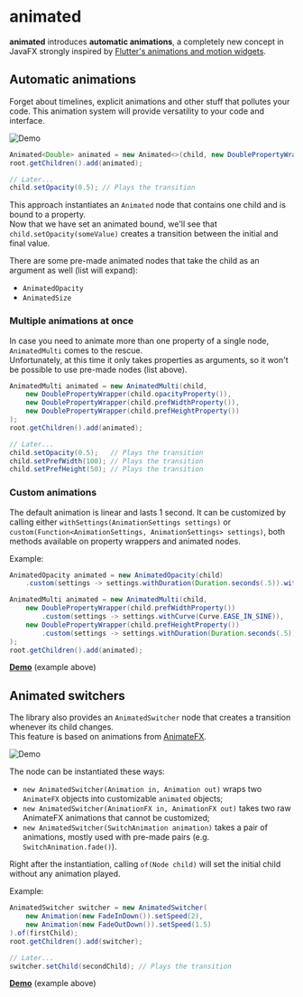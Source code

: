 # animated

**animated** introduces **automatic animations**, a completely new concept in JavaFX strongly inspired by [Flutter's animations and motion widgets](https://flutter.dev/docs/development/ui/widgets/animation).

## Automatic animations

Forget about timelines, explicit animations and other stuff that pollutes your code. This animation system will provide versatility to your code and interface.

![Demo](https://i.imgur.com/TKXA8de.gif)

```java
Animated<Double> animated = new Animated<>(child, new DoublePropertyWrapper(child.opacityProperty()));
root.getChildren().add(animated);

// Later...
child.setOpacity(0.5); // Plays the transition
```  

This approach instantiates an `Animated` node that contains one child and is bound to a property.  
Now that we have set an animated bound, we'll see that `child.setOpacity(someValue)` creates a transition between the initial and final value.  

There are some pre-made animated nodes that take the child as an argument as well (list will expand):
- `AnimatedOpacity`
- `AnimatedSize`

### Multiple animations at once

In case you need to animate more than one property of a single node, `AnimatedMulti` comes to the rescue.  
Unfortunately, at this time it only takes properties as arguments, so it won't be possible to use pre-made nodes (list above).

```java
AnimatedMulti animated = new AnimatedMulti(child,
    new DoublePropertyWrapper(child.opacityProperty()),
    new DoublePropertyWrapper(child.prefWidthProperty()),
    new DoublePropertyWrapper(child.prefHeightProperty())
);
root.getChildren().add(animated);

// Later...
child.setOpacity(0.5);   // Plays the transition
child.setPrefWidth(100); // Plays the transition
child.setPrefHeight(50); // Plays the transition
```  

### Custom animations

The default animation is linear and lasts 1 second. It can be customized by calling either `withSettings(AnimationSettings settings)` or `custom(Function<AnimationSettings, AnimationSettings> settings)`, both methods available on property wrappers and animated nodes.

Example:
```java
AnimatedOpacity animated = new AnimatedOpacity(child)
    .custom(settings -> settings.withDuration(Duration.seconds(.5)).withCurve(Curve.EASE_IN_OUT));
```

```java
AnimatedMulti animated = new AnimatedMulti(child,
    new DoublePropertyWrapper(child.prefWidthProperty())
        .custom(settings -> settings.withCurve(Curve.EASE_IN_SINE)),
    new DoublePropertyWrapper(child.prefHeightProperty())
        .custom(settings -> settings.withDuration(Duration.seconds(.5)),
);
root.getChildren().add(animated);
```  

**[Demo](https://github.com/iAmGio/animated/blob/master/src/test/java/eu/iamgio/animatedtest/AnimatedTest.java)** (example above)

## Animated switchers

The library also provides an `AnimatedSwitcher` node that creates a transition whenever its child changes.  
This feature is based on animations from [AnimateFX](https://github.com/Typhon0/AnimateFX).

![Demo](https://i.imgur.com/8v2Wn0a.gif)

The node can be instantiated these ways:
- `new AnimatedSwitcher(Animation in, Animation out)` wraps two `AnimateFX` objects into customizable `animated` objects;
- `new AnimatedSwitcher(AnimationFX in, AnimationFX out)` takes two raw AnimateFX animations that cannot be customized;
- `new AnimatedSwitcher(SwitchAnimation animation)` takes a pair of animations, mostly used with pre-made pairs (e.g. `SwitchAnimation.fade()`).

Right after the instantiation, calling `of(Node child)` will set the initial child without any animation played.

Example:
```java
AnimatedSwitcher switcher = new AnimatedSwitcher(
    new Animation(new FadeInDown()).setSpeed(2), 
    new Animation(new FadeOutDown()).setSpeed(1.5)
).of(firstChild);
root.getChildren().add(switcher);

// Later...
switcher.setChild(secondChild); // Plays the transition
```

**[Demo](https://github.com/iAmGio/animated/blob/master/src/test/java/eu/iamgio/animatedtest/AnimatedSwitcherTest.java)** (example above)